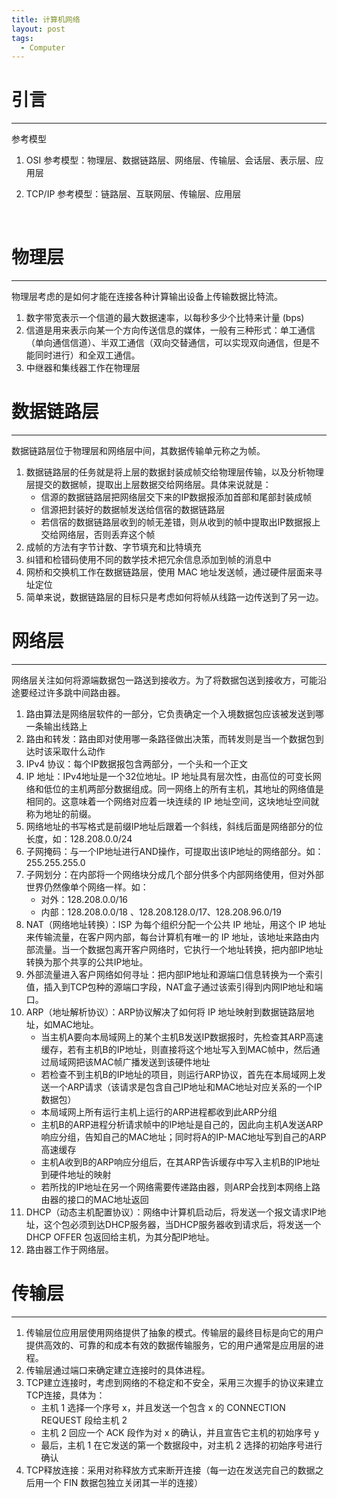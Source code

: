 ```yaml
---
title: 计算机网络
layout: post
tags:
  - Computer
---
```


# 引言

---

参考模型

1. OSI 参考模型：物理层、数据链路层、网络层、传输层、会话层、表示层、应用层
   
2. TCP/IP 参考模型：链路层、互联网层、传输层、应用层
   
   ​

# 物理层

---

物理层考虑的是如何才能在连接各种计算输出设备上传输数据比特流。

1. 数字带宽表示一个信道的最大数据速率，以每秒多少个比特来计量 (bps)
2. 信道是用来表示向某一个方向传送信息的媒体，一般有三种形式：单工通信（单向通信信道）、半双工通信（双向交替通信，可以实现双向通信，但是不能同时进行）和全双工通信。
3. 中继器和集线器工作在物理层

# 数据链路层

---

数据链路层位于物理层和网络层中间，其数据传输单元称之为帧。

1. 数据链路层的任务就是将上层的数据封装成帧交给物理层传输，以及分析物理层提交的数据帧，提取出上层数据交给网络层。具体来说就是：
   - 信源的数据链路层把网络层交下来的IP数据报添加首部和尾部封装成帧
   - 信源把封装好的数据帧发送给信宿的数据链路层
   - 若信宿的数据链路层收到的帧无差错，则从收到的帧中提取出IP数据报上交给网络层，否则丢弃这个帧
2. 成帧的方法有字节计数、字节填充和比特填充
3. 纠错和检错码使用不同的数学技术把冗余信息添加到帧的消息中
4. 网桥和交换机工作在数据链路层，使用 MAC 地址发送帧，通过硬件层面来寻址定位
5. 简单来说，数据链路层的目标只是考虑如何将帧从线路一边传送到了另一边。

# 网络层

---

网络层关注如何将源端数据包一路送到接收方。为了将数据包送到接收方，可能沿途要经过许多跳中间路由器。

1. 路由算法是网络层软件的一部分，它负责确定一个入境数据包应该被发送到哪一条输出线路上
2. 路由和转发：路由即对使用哪一条路径做出决策，而转发则是当一个数据包到达时该采取什么动作
3. IPv4 协议：每个IP数据报包含两部分，一个头和一个正文
4. IP 地址：IPv4地址是一个32位地址。IP 地址具有层次性，由高位的可变长网络和低位的主机两部分数据组成。同一网络上的所有主机，其地址的网络值是相同的。这意味着一个网络对应着一块连续的 IP 地址空间，这块地址空间就称为地址的前缀。
5. 网络地址的书写格式是前缀IP地址后跟着一个斜线，斜线后面是网络部分的位长度，如：128.208.0.0/24
6. 子网掩码：与一个IP地址进行AND操作，可提取出该IP地址的网络部分。如：255.255.255.0
7. 子网划分：在内部将一个网络块分成几个部分供多个内部网络使用，但对外部世界仍然像单个网络一样。如：
   - 对外：128.208.0.0/16
   - 内部：128.208.0.0/18 、128.208.128.0/17、128.208.96.0/19
8. NAT（网络地址转换）：ISP 为每个组织分配一个公共 IP 地址，用这个 IP 地址来传输流量，在客户网内部，每台计算机有唯一的 IP 地址，该地址来路由内部流量。当一个数据包离开客户网络时，它执行一个地址转换，把内部IP地址转换为那个共享的公共IP地址。
9. 外部流量进入客户网络如何寻址：把内部IP地址和源端口信息转换为一个索引值，插入到TCP包种的源端口字段，NAT盒子通过该索引得到内网IP地址和端口。
10. ARP（地址解析协议）：ARP协议解决了如何将 IP 地址映射到数据链路层地址，如MAC地址。
    - 当主机A要向本局域网上的某个主机B发送IP数据报时，先检查其ARP高速缓存，若有主机B的IP地址，则直接将这个地址写入到MAC帧中，然后通过局域网把该MAC帧广播发送到该硬件地址
    - 若检查不到主机B的IP地址的项目，则运行ARP协议，首先在本局域网上发送一个ARP请求（该请求是包含自己IP地址和MAC地址对应关系的一个IP数据包）
    - 本局域网上所有运行主机上运行的ARP进程都收到此ARP分组
    - 主机B的ARP进程分析请求帧中的IP地址是自己的，因此向主机A发送ARP响应分组，告知自己的MAC地址；同时将A的IP-MAC地址写到自己的ARP高速缓存
    - 主机A收到B的ARP响应分组后，在其ARP告诉缓存中写入主机B的IP地址到硬件地址的映射
    - 若所找的IP地址在另一个网络需要传递路由器，则ARP会找到本网络上路由器的接口的MAC地址返回
11. DHCP（动态主机配置协议）：网络中计算机启动后，将发送一个报文请求IP地址，这个包必须到达DHCP服务器，当DHCP服务器收到请求后，将发送一个 DHCP OFFER 包返回给主机，为其分配IP地址。
12. 路由器工作于网络层。

# 传输层

---

1. 传输层位应用层使用网络提供了抽象的模式。传输层的最终目标是向它的用户提供高效的、可靠的和成本有效的数据传输服务，它的用户通常是应用层的进程。
2. 传输层通过端口来确定建立连接时的具体进程。
3. TCP建立连接时，考虑到网络的不稳定和不安全，采用三次握手的协议来建立TCP连接，具体为：
   - 主机 1 选择一个序号 x，并且发送一个包含 x 的 CONNECTION REQUEST 段给主机 2
   - 主机 2 回应一个 ACK 段作为对 x 的确认，并且宣告它主机的初始序号 y
   - 最后，主机 1 在它发送的第一个数据段中，对主机 2 选择的初始序号进行确认
4. TCP释放连接：采用对称释放方式来断开连接（每一边在发送完自己的数据之后用一个 FIN 数据包独立关闭其一半的连接）



